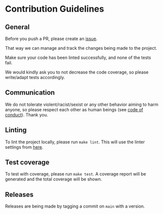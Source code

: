 # Contribution Guidelines

## General

Before you push a PR, please create an [issue](../../issues).

That way we can manage and track the changes being made to the project.

Make sure your code has been linted successfully, and none of the tests fail.

We would kindly ask you to not decrease the code coverage, so please write/adapt tests accordingly.

## Communication

We do not tolerate violent/racist/sexist or any other behavior aiming to harm anyone, 
so please respect each other as human beings (see [code of conduct](./CODE_OF_CONDUCT.md)). Thank you.

## Linting

To lint the project locally, please run `make lint`.
This will use the linter settings from [here](.golangci.yml).  

## Test coverage

To test with coverage, please run `make test`.
A coverage report will be generated and the total coverage will be shown.

## Releases

Releases are being made by tagging a commit on `main` with a version.
